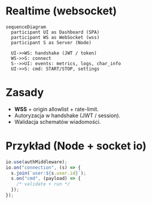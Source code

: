 ﻿# Realtime (websocket)
```mermaid
sequenceDiagram
  participant UI as Dashboard (SPA)
  participant WS as WebSocket (wss)
  participant S as Server (Node)

  UI->>WS: handshake (JWT / token)
  WS->>S: connect
  S-->>UI: events: metrics, logs, char_info
  UI->>S: cmd: START/STOP, settings

```
# Zasady
- **WSS** + origin allowlist + rate-limit.
- Autoryzacja w handshake (JWT / session).
- Walidacja schematów wiadomości.
# Przykład (Node + socket io)
```ts
io.use(authMiddleware);
io.on("connection", (s) => {
  s.join(`user:${s.user.id}`);
  s.on("cmd", (payload) => {
    /* validate + run */
  });
});
```

